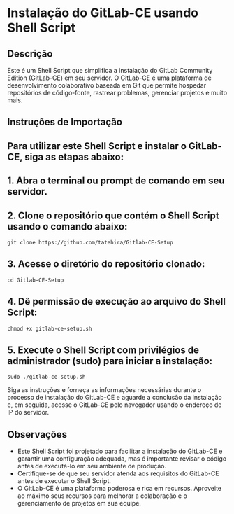 # Instalação do GitLab-CE usando Shell Script

## Descrição

Este é um Shell Script que simplifica a instalação do GitLab Community Edition (GitLab-CE) em seu servidor. O GitLab-CE é uma plataforma de desenvolvimento colaborativo baseada em Git que permite hospedar repositórios de código-fonte, rastrear problemas, gerenciar projetos e muito mais.

## Instruções de Importação

## Para utilizar este Shell Script e instalar o GitLab-CE, siga as etapas abaixo:

## 1. Abra o terminal ou prompt de comando em seu servidor.

## 2. Clone o repositório que contém o Shell Script usando o comando abaixo:

`git clone https://github.com/tatehira/Gitlab-CE-Setup`


## 3. Acesse o diretório do repositório clonado:

`cd Gitlab-CE-Setup`

## 4. Dê permissão de execução ao arquivo do Shell Script:

`chmod +x gitlab-ce-setup.sh`


## 5. Execute o Shell Script com privilégios de administrador (sudo) para iniciar a instalação:

`sudo ./gitlab-ce-setup.sh`

Siga as instruções e forneça as informações necessárias durante o processo de instalação do GitLab-CE e aguarde a conclusão da instalação e, em seguida, acesse o GitLab-CE pelo navegador usando o endereço de IP do servidor.

## Observações
- Este Shell Script foi projetado para facilitar a instalação do GitLab-CE e garantir uma configuração adequada, mas é importante revisar o código antes de executá-lo em seu ambiente de produção.
- Certifique-se de que seu servidor atenda aos requisitos do GitLab-CE antes de executar o Shell Script.
- O GitLab-CE é uma plataforma poderosa e rica em recursos. Aproveite ao máximo seus recursos para melhorar a colaboração e o gerenciamento de projetos em sua equipe.
